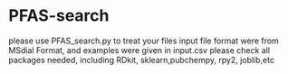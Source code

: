 # PFAS-search
please use PFAS_search.py to treat your files
input file format were from MSdial Format, and examples were given in input.csv
please check all packages needed, including RDkit, sklearn,pubchempy, rpy2, joblib,etc
